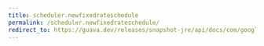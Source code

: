 ```yaml
---
title: scheduler.newfixedrateschedule
permalink: /scheduler.newfixedrateschedule/
redirect_to: https://guava.dev/releases/snapshot-jre/api/docs/com/google/common/util/concurrent/AbstractScheduledService.Scheduler.html#newFixedRateSchedule-java.time.Duration-java.time.Duration-
---
```

